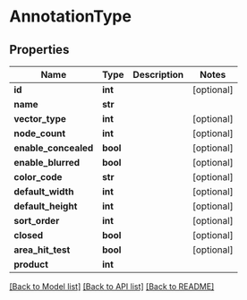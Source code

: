 # AnnotationType

## Properties
Name | Type | Description | Notes
------------ | ------------- | ------------- | -------------
**id** | **int** |  | [optional] 
**name** | **str** |  | 
**vector_type** | **int** |  | [optional] 
**node_count** | **int** |  | [optional] 
**enable_concealed** | **bool** |  | [optional] 
**enable_blurred** | **bool** |  | [optional] 
**color_code** | **str** |  | [optional] 
**default_width** | **int** |  | [optional] 
**default_height** | **int** |  | [optional] 
**sort_order** | **int** |  | [optional] 
**closed** | **bool** |  | [optional] 
**area_hit_test** | **bool** |  | [optional] 
**product** | **int** |  | 

[[Back to Model list]](../README.md#documentation-for-models) [[Back to API list]](../README.md#documentation-for-api-endpoints) [[Back to README]](../README.md)

